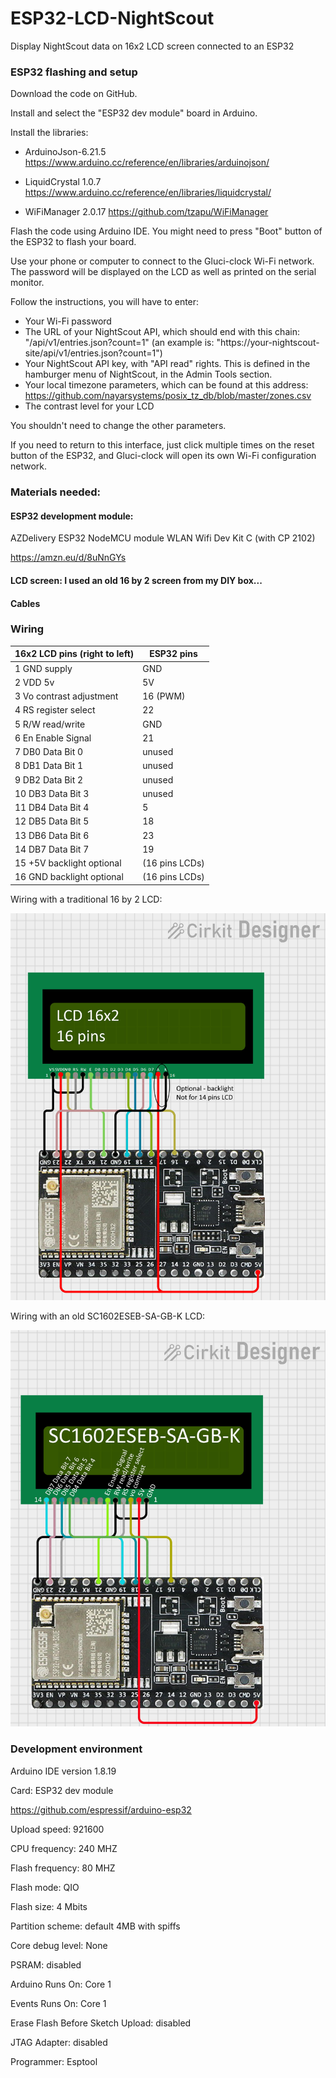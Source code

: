 # ESP32-LCD-NightScout
Display NightScout data on 16x2 LCD screen connected to an ESP32


### ESP32 flashing and setup

Download the code on GitHub.

Install and select the "ESP32 dev module" board in Arduino.

Install the libraries:
- ArduinoJson-6.21.5 https://www.arduino.cc/reference/en/libraries/arduinojson/

- LiquidCrystal 1.0.7 https://www.arduino.cc/reference/en/libraries/liquidcrystal/

- WiFiManager 2.0.17 https://github.com/tzapu/WiFiManager

Flash the code using Arduino IDE. You might need to press "Boot" button of the ESP32 to flash your board.

Use your phone or computer to connect to the Gluci-clock Wi-Fi network. The password will be displayed on the LCD as well as printed on the serial monitor.

Follow the instructions, you will have to enter:
- Your Wi-Fi password
- The URL of your NightScout API, which should end with this chain: "/api/v1/entries.json?count=1" (an example is: "https://your-nightscout-site/api/v1/entries.json?count=1")
- Your NightScout API key, with "API read" rights. This is defined in the hamburger menu of NightScout, in the Admin Tools section.
- Your local timezone parameters, which can be found at this address: https://github.com/nayarsystems/posix_tz_db/blob/master/zones.csv
- The contrast level for your LCD

You shouldn't need to change the other parameters.

If you need to return to this interface, just click multiple times on the reset button of the ESP32, and Gluci-clock will open its own Wi-Fi configuration network.


### Materials needed:

#### ESP32 development module:

AZDelivery ESP32 NodeMCU module WLAN Wifi Dev Kit C (with CP 2102)

https://amzn.eu/d/8uNnGYs


#### LCD screen: I used an old 16 by 2 screen from my DIY box...

#### Cables

### Wiring

| 16x2 LCD pins (right to left) |  ESP32 pins  |
| ----------------------------- | ------------ |
| 1 GND supply                  |     GND      |
| 2 VDD 5v                      |      5V      |
| 3 Vo contrast adjustment      |   16 (PWM)   |
| 4 RS register select          |      22      |
| 5 R/W read/write              |     GND      |
| 6 En Enable Signal            |      21      |
| 7 DB0 Data Bit 0              |    unused    |
| 8 DB1 Data Bit 1              |    unused    |
| 9 DB2 Data Bit 2              |    unused    |
|10 DB3 Data Bit 3              |    unused    |
|11 DB4 Data Bit 4              |       5      |
|12 DB5 Data Bit 5              |      18      |
|13 DB6 Data Bit 6              |      23      |
|14 DB7 Data Bit 7              |      19      |
|15 +5V backlight optional      |(16 pins LCDs)|
|16 GND backlight optional      |(16 pins LCDs)|

Wiring with a traditional 16 by 2 LCD:

![ESP32 with LCD 16x2 wiring diagram](static/esp32-LCD1602-16pins.jpg)

Wiring with an old SC1602ESEB-SA-GB-K LCD:

![ESP32 wiring diagram for SC1602ESEB-SA-GB-K LCD](static/esp32-sc1602lcd.jpg)

### Development environment
Arduino IDE version 1.8.19

Card: ESP32 dev module

https://github.com/espressif/arduino-esp32

Upload speed: 921600

CPU frequency: 240 MHZ

Flash frequency: 80 MHZ

Flash mode: QIO

Flash size: 4 Mbits

Partition scheme: default 4MB with spiffs

Core debug level: None

PSRAM: disabled

Arduino Runs On: Core 1

Events Runs On: Core 1

Erase Flash Before Sketch Upload: disabled

JTAG Adapter: disabled

Programmer: Esptool






